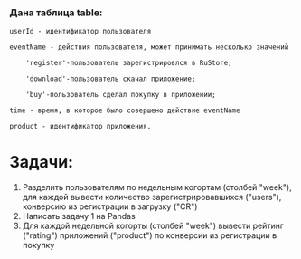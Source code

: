 ### Дана таблица table:
    userId - идентификатор пользователя
  
    eventName - действия пользователя, может принимать несколько значений
      
        'register'-пользователь зарегистрировлся в RuStore;
      
        'download'-пользователь скачал приложение;
      
        'buy'-пользователь сделал покупку в приложении;
  
    time - время, в которое было совершено действие eventName
  
    product - идентификатор приложения.

# Задачи:
1) Разделить пользователям по недельным когортам (столбей "week"), для каждой вывести количество зарегистрировавшихся ("users"), конверсию из регистрации в загрузку ("CR")
2) Написать задачу 1 на Pandas
3) Для каждой недельной когорты (столбей "week") вывести рейтинг ("rating") приложений ("product") по конверсии из регистрации в покупку
